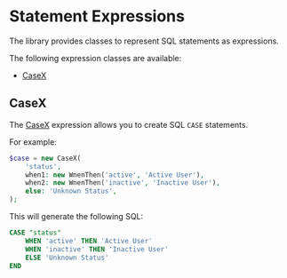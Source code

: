 # Statement Expressions

The library provides classes to represent SQL statements as expressions.
 
The following expression classes are available:
 
- [CaseX](#casex)
 
## CaseX
 
The [CaseX](../../../../src/Expression/Statement/CaseX.php) expression allows you to create SQL `CASE` statements.

For example:

```php
$case = new CaseX(
    'status',
    when1: new WnenThen('active', 'Active User'),
    when2: new WnenThen('inactive', 'Inactive User'),
    else: 'Unknown Status',
);
```

This will generate the following SQL:

```sql
CASE "status"
    WHEN 'active' THEN 'Active User'
    WHEN 'inactive' THEN 'Inactive User'
    ELSE 'Unknown Status'
END
```
